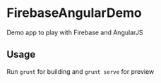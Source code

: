 # FirebaseAngularDemo
Demo app to play with Firebase and AngularJS

## Usage

Run `grunt` for building and `grunt serve` for preview
